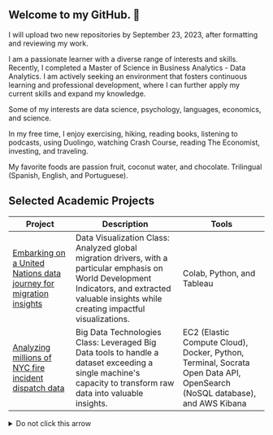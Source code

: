 ## Welcome to my GitHub. 👋



I will upload two new repositories by September 23, 2023, after formatting and reviewing my work.

I am a passionate learner with a diverse range of interests and skills. Recently, I completed a Master of Science in Business Analytics - Data Analytics. I am actively seeking an environment that fosters continuous learning and professional development, where I can further apply my current skills and expand my knowledge.

Some of my interests are data science, psychology, languages, economics, and science. 

In my free time, I enjoy exercising, hiking, reading books, listening to podcasts, using Duolingo, watching Crash Course, reading The Economist, investing, and traveling. 

My favorite foods are passion fruit, coconut water, and chocolate. Trilingual (Spanish, English, and Portuguese).


## Selected Academic Projects

| Project       | Description            | Tools                    |
|---------------|------------------------|--------------------------|
| [ Embarking on a United Nations data journey for migration insights](https://github.com/angelhumano/data_visualization_class_project)| Data Visualization Class: Analyzed global migration drivers, with a particular emphasis on World Development Indicators, and extracted valuable insights while creating impactful visualizations.   | Colab, Python, and Tableau|
| [Analyzing millions of NYC fire incident dispatch data](https://github.com/angelhumano/big_data_technologies_class_project1/tree/main) |Big Data Technologies Class: Leveraged Big Data tools to handle a dataset exceeding a single machine's capacity to transform raw data into valuable insights.| EC2 (Elastic Compute Cloud), Docker, Python, Terminal, Socrata Open Data API, OpenSearch (NoSQL database), and AWS Kibana |



<details>
  <summary>Do not click this arrow</summary>
  More projects coming soon: <br>
  - A Data Warehousing and Tableau Project <br>
  - A Google Analytics Capstone Project for Fitbit Data (in RStudio)
  Have a wonderful day :grin:
</details>



